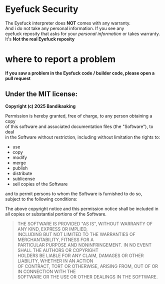 # Eyefuck Security

The Eyefuck interpreter does **__NOT__** comes with any warranty. <br>And i do not take any personal information. If you see any 
<br>
eyefuck reposity that asks for your *personal information* or takes warranty. It's **Not the real Eyefuck reposity**

# where to report a problem

**If you saw a problem in the Eyefuck code / builder code, please open a pull request**

## Under the **MIT** license:



**Copyright (c) 2025 Bandikaaking** 

Permission is hereby granted, free of charge, to any person obtaining a copy  
of this software and associated documentation files (the "Software"), to deal  
in the Software without restriction, including without limitation the rights to:

- use  
- copy  
- modify  
- merge  
- publish  
- distribute  
- sublicense  
- sell copies of the Software  

and to permit persons to whom the Software is furnished to do so,  
subject to the following conditions:

The above copyright notice and this permission notice shall be included in  
all copies or substantial portions of the Software.

>THE SOFTWARE IS PROVIDED "AS IS", WITHOUT WARRANTY OF ANY KIND, EXPRESS OR IMPLIED,  
INCLUDING BUT NOT LIMITED TO THE WARRANTIES OF MERCHANTABILITY, FITNESS FOR A  
PARTICULAR PURPOSE AND NONINFRINGEMENT. IN NO EVENT SHALL THE AUTHORS OR COPYRIGHT  
HOLDERS BE LIABLE FOR ANY CLAIM, DAMAGES OR OTHER LIABILITY, WHETHER IN AN ACTION  
OF CONTRACT, TORT OR OTHERWISE, ARISING FROM, OUT OF OR IN CONNECTION WITH THE  
SOFTWARE OR THE USE OR OTHER DEALINGS IN THE SOFTWARE.
